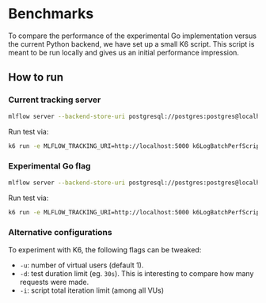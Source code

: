 # Benchmarks

To compare the performance of the experimental Go implementation versus the current Python backend, we have set up a small K6 script. This script is meant to be run locally and gives us an initial performance impression.

## How to run

### Current tracking server

```sh
mlflow server --backend-store-uri postgresql://postgres:postgres@localhost:5432/postgres
```

Run test via:

```sh
k6 run -e MLFLOW_TRACKING_URI=http://localhost:5000 k6LogBatchPerfScript.js -u 20 -d 30s
```

### Experimental Go flag

```sh
mlflow server --backend-store-uri postgresql://postgres:postgres@localhost:5432/postgres --experimental-go --experimental-go-opts LogLevel=error
```

Run test via:

```sh
k6 run -e MLFLOW_TRACKING_URI=http://localhost:5000 k6LogBatchPerfScript.js -u 20 -d 30s
```

### Alternative configurations

To experiment with K6, the following flags can be tweaked:

- `-u`: number of virtual users (default 1).
- `-d`: test duration limit (eg. `30s`). This is interesting to compare how many requests were made.
- `-i`: script total iteration limit (among all VUs)

